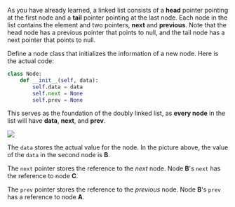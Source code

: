 <!--title={Node Class}--> 

<!--badges={Algorithms:10,Python:5}-->

<!--concepts={The Node}-->

As you have already learned, a linked list consists of a **head** pointer pointing at the first node and a **tail** pointer pointing at the last node. Each node in the list contains the element and two pointers, **next** and **previous**. Note that the head node has a previous pointer that points to null, and the tail node has a next pointer that points to null.

Define a node class that initializes the information of a new node. Here is the actual code:

```python
class Node:
    def __init__(self, data):
        self.data = data
        self.next = None
        self.prev = None
```

This serves as the foundation of the doubly linked list, as **every node** in the list will have **data**, **next**, and **prev**.

<img src="https://media.geeksforgeeks.org/wp-content/cdn-uploads/gq/2014/03/DLL1.png">

The `data` stores the actual value for the node. In the picture above, the value of the `data` in the second node is **B**.

The `next` pointer stores the reference to the *next* node. Node **B**'s `next` has the reference to node **C**.

The `prev` pointer stores the reference to the *previous* node. Node **B**'s `prev` has a reference to node **A**.

